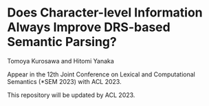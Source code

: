 # Does Character-level Information Always Improve DRS-based Semantic Parsing?
Tomoya Kurosawa and Hitomi Yanaka

Appear in the 12th Joint Conference on Lexical and Computational Semantics (\*SEM 2023) with ACL 2023.

This repository will be updated by ACL 2023.
